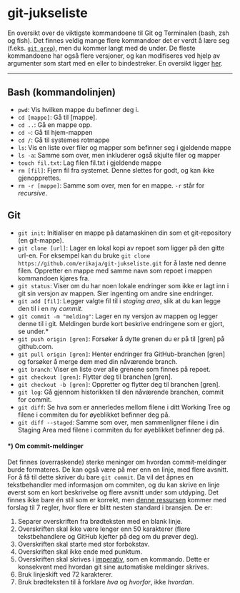 # git-jukseliste
En oversikt over de viktigste kommandoene til Git og Terminalen (bash, zsh og fish).
Det finnes veldig mange flere kommandoer det er verdt å lære seg (f.eks. [`git grep`](https://git-scm.com/docs/git-grep)), men du kommer langt med de under.
De fleste kommandoene har også flere versjoner, og kan modifiseres ved hjelp av argumenter som start med en eller to bindestreker.
En oversikt ligger [her](https://git-scm.com/docs).

---
## Bash (kommandolinjen)

* `pwd`: Vis hvilken mappe du befinner deg i.
* `cd [mappe]`: Gå til \[mappe].
* `cd ..`: Gå en mappe opp.
* `cd ~`: Gå til hjem-mappen
* `cd /`: Gå til systemes rotmappe
* `ls`: Vis en liste over filer og mapper som befinner seg i gjeldende mappe
* `ls -a`: Samme som over, men inkluderer også skjulte filer og mapper
* `touch fil.txt`: Lag filen fil.txt i gjeldende mappe
* `rm [fil]`: Fjern fil fra systemet. Denne slettes for godt, og kan ikke gjenopprettes.
* `rm -r [mappe]`: Samme som over, men for en mappe. `-r` står for _recursive_.

## Git
* `git init`: Initialiser en mappe på datamaskinen din som et git-repository (en git-mappe).
* `git clone [url]`: Lager en lokal kopi av repoet som ligger på den gitte url-en. For eksempel kan du bruke  `git clone https://github.com/erikaja/git-jukseliste.git` for å laste ned denne filen. Oppretter en mappe med samme navn som repoet i mappen kommandoen kjøres fra.
* `git status`: Viser om du har noen lokale endringer som ikke er lagt inn i git sin versjon av mappen. Sier ingenting om andre sine endringer.
* `git add [fil]`: Legger valgte fil til i _staging area_, slik at du kan legge den til i en ny _commit_.
* `git commit -m "melding"`: Lager en ny versjon av mappen og legger denne til i git. Meldingen burde kort beskrive endringene som er gjort, se under.*
* `git push origin [gren]`: Forsøker å dytte grenen du er på til [gren] på github.com.
* `git pull origin [gren]`: Henter endringer fra GitHub-branchen [gren] og forsøker å merge dem med din nåværende branch.
* `git branch`: Viser en liste over alle grenene som finnes på repoet.
* `git checkout [gren]`: Flytter deg til branchen [gren].
* `git checkout -b [gren]`: Oppretter og flytter deg til branchen [gren].
* `git log`: Gå gjennom historikken til den nåværende branchen, commit for commit.
* `git diff`: Se hva som er annerledes mellom filene i ditt Working Tree og filene i commiten du for øyeblikket befinner deg på.
* `git diff --staged`: Samme som over, men sammenligner filene i din Staging Area med filene i commiten du for øyeblikket befinner deg på.

#### *) Om commit-meldinger

Det finnes (overraskende) sterke meninger om hvordan commit-meldinger burde formateres. De kan også være på mer enn en linje, med flere avsnitt.
For å få til dette skriver du bare `git commit`.
Da vil det åpnes en tekstbehandler med informasjon om commiten, og du kan skrive en linje øverst som en kort beskrivelse og flere avsnitt under som utdyping.
Det finnes ikke bare én stil som er korrekt, men [denne ressursen](https://chris.beams.io/posts/git-commit/) kommer med forslag til 7 regler, hvor flere er blitt nesten standard i bransjen. De er:
1. Separer overskriften fra brødteksten med en blank linje.
2. Overskriften skal ikke være lenger enn 50 karakterer (flere tekstbehandlere og GitHub kjefter på deg om du prøver deg).
3. Overskriften skal starte med stor forbokstav.
4. Overskriften skal ikke ende med punktum.
5. Overskriften skal skrives i [imperativ](https://www.sprakradet.no/sprakhjelp/Praktisk-grammatikk/Imperativ/), som en kommando. Dette er konsekvent med hvordan git sine automatiske meldinger skrives.
6. Bruk linjeskift ved 72 karakterer.
7. Bruk brødteksten til å forklare _hva_ og _hvorfor_, ikke _hvordan_.
